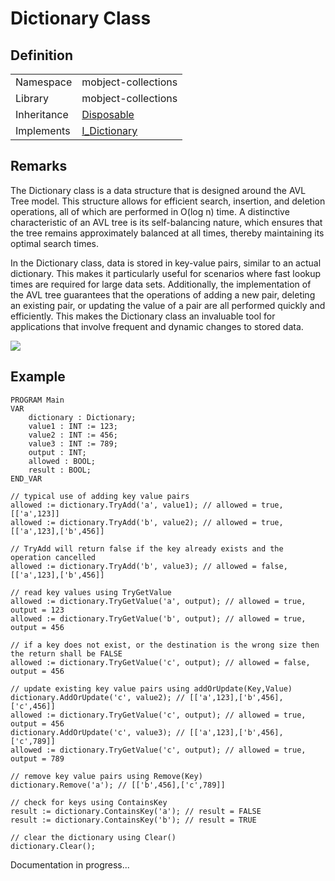 # Dictionary Class

## Definition

|             |                                                  |
| ----------- | ------------------------------------------------ |
| Namespace   | mobject-collections                              |
| Library     | mobject-collections                              |
| Inheritance | [Disposable](./mobject-disposable/Disposable.md) |
| Implements  | [I_Dictionary](I_Dictionary.md)                  |

## Remarks

The Dictionary class is a data structure that is designed around the AVL Tree model. This structure allows for efficient search, insertion, and deletion operations, all of which are performed in O(log n) time. A distinctive characteristic of an AVL tree is its self-balancing nature, which ensures that the tree remains approximately balanced at all times, thereby maintaining its optimal search times.

In the Dictionary class, data is stored in key-value pairs, similar to an actual dictionary. This makes it particularly useful for scenarios where fast lookup times are required for large data sets. Additionally, the implementation of the AVL tree guarantees that the operations of adding a new pair, deleting an existing pair, or updating the value of a pair are all performed quickly and efficiently. This makes the Dictionary class an invaluable tool for applications that involve frequent and dynamic changes to stored data.

<img src="./mobject-collections/images/dictionary-example.svg">

## Example

```declaration
PROGRAM Main
VAR
	dictionary : Dictionary;
	value1 : INT := 123;
	value2 : INT := 456;
	value3 : INT := 789;
	output : INT;
	allowed : BOOL;
    result : BOOL;
END_VAR
```

```body
// typical use of adding key value pairs
allowed := dictionary.TryAdd('a', value1); // allowed = true, [['a',123]]
allowed := dictionary.TryAdd('b', value2); // allowed = true, [['a',123],['b',456]]

// TryAdd will return false if the key already exists and the operation cancelled
allowed := dictionary.TryAdd('b', value3); // allowed = false, [['a',123],['b',456]]

// read key values using TryGetValue
allowed := dictionary.TryGetValue('a', output); // allowed = true, output = 123
allowed := dictionary.TryGetValue('b', output); // allowed = true, output = 456

// if a key does not exist, or the destination is the wrong size then the return shall be FALSE
allowed := dictionary.TryGetValue('c', output); // allowed = false, output = 456

// update existing key value pairs using addOrUpdate(Key,Value)
dictionary.AddOrUpdate('c', value2); // [['a',123],['b',456],['c',456]]
allowed := dictionary.TryGetValue('c', output); // allowed = true, output = 456
dictionary.AddOrUpdate('c', value3); // [['a',123],['b',456],['c',789]]
allowed := dictionary.TryGetValue('c', output); // allowed = true, output = 789

// remove key value pairs using Remove(Key)
dictionary.Remove('a'); // [['b',456],['c',789]]

// check for keys using ContainsKey
result := dictionary.ContainsKey('a'); // result = FALSE
result := dictionary.ContainsKey('b'); // result = TRUE

// clear the dictionary using Clear()
dictionary.Clear();
```

Documentation in progress...
